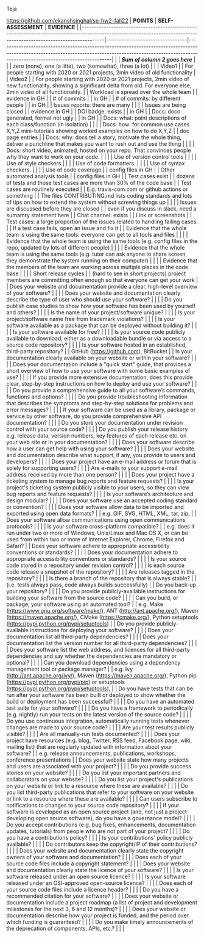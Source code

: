 Teja

https://github.com/ekanshsinghal/se-hw2-fall22
| **POINTS**                                                                                                                                                          | **SELF-ASSESSMENT**             | **EVIDENCE**                                                                                                                                                                                             |
|---------------------------------------------------------------------------------------------------------------------------------------------------------------------|---------------------------------|----------------------------------------------------------------------------------------------------------------------------------------------------------------------------------------------------------|
|                                                                                                                                                                     | **_Sum of column 2 goes here_** |  
|                                                                                                                                                                     | zero (none), one (a litte), two (somewhat), three (a lot) |                                                                                                                                     |
| Video1                                                                                                                                                              |                                 | For people starting with 2020 or 2021 projects, 2min video of old functionality                                                                                                                          |
| Video2                                                                                                                                                              |                                 | For people starting with 2020 or 2021 projects, 2min video of new functionality, showing a significant delta from old. For everyone else, 2min video of all functionality.                               |
| Workload is spread over the whole team                                                                                                                              |                                 | evidence in GH                                                                                                                                                                                           |
| # of commits                                                                                                                                                        |                                 | in GH                                                                                                                                                                                                    |
| # of commits: by different people                                                                                                                                   |                                 | in GH                                                                                                                                                                                                    |
| Issues reports: there are many                                                                                                                                      |                                 |                                                                                                                                                                                                          |
| Issues are being closed                                                                                                                                             |                                 | evidence in GH                                                                                                                                                                                           |
| DOI badge: exists                                                                                                                                                   |                                 | in GH                                                                                                                                                                                                    |
| Docs: doco generated, format not ugly                                                                                                                               |                                 | in GH                                                                                                                                                                                                    |
| Docs: what: point descriptions of each class/function (in isolation)                                                                                                |                                 |                                                                                                                                                                                                          |
| Docs: how: for common use cases X,Y,Z mini-tutorials showing worked examples on how to do X,Y,Z                                                                     |                                 | doc page entries                                                                                                                                                                                         |
| Docs: why: docs tell a story, motivate the whole thing, deliver a punchline that makes you want to rush out and use the thing                                       |                                 |                                                                                                                                                                                                          |
| Docs: short video, animated, hosted on your repo. That convinces people why they want to work on your code.                                                         |                                 |                                                                                                                                                                                                          |
| Use of version control tools                                                                                                                                        |                                 |                                                                                                                                                                                                          |
| Use of style checkers                                                                                                                                               |                                 |                                                                                                                                          |
| Use of code formatters.                                                                                                                                             |                                 |                                                                                                                                             |
| Use of syntax checkers.                                                                                                                                             |                                 |                                                                                                                                                       |
| Use of code coverage                                                                                                                                                |                                 | config files in GH                                                                                                                                                                                       |
| Other automated analysis tools                                                                                                                                      |                                 | config files in GH                                                                                                                                                                                       |
| Test cases exist                                                                                                                                                    |                                 | dozens of tests and those test cases are more than 30% of the code base                                                                                                                                  |
| Test cases are routinely executed                                                                                                                                   |                                 | E.g. travis-com.com or github actions or something                                                                                                                                                       |
| The files CONTRIBUTING.md lists coding standards and lots of tips on how to extend the system without screwing things up                                            |                                 |                                                                                                                                                                                                          |
| Issues are discussed before they are closed                                                                                                                         |                                 | even if you discuss in slack, need a sumamry statement here                                                                                                                                              |
| Chat channel: exists                                                                                                                                                |                                 | Link or screenshots                                                                                                                                                                                      |
| Test cases: a large proportion of the issues related to handling failing cases.                                                                                     |                                 | If a test case fails, open an issue and fix it                                                                                                                                                           |
| Evidence that the whole team is using the same tools: everyone can get to all tools and files                                                                       |                                 |                                                                                                                                                                                                          |
| Evidence that the whole team is using the same tools (e.g. config files in the repo, updated by lots of different people)                                           |                                 |                                                                                                                                                                                                          |
| Evidence that the whole team is using the same tools (e.g. tutor can ask anyone to share screen, they demonstrate the system running on their computer)             |                                 |                                                                                                                                                                                                          |
| Evidence that the members of the team are working across multiple places in the code base                                                                           |                                 |                                                                                                                                                                                                          |
| Short release cycles                                                                                                                                                |                                 | (hard to see in short projects) project members are committing often enough so that everyone can get your work                                                                                           |
| Does your website and documentation provide a clear, high-level overview of your software?                                                                          |                                 |                                                                                                                                                                                                          |
| Does your website and documentation clearly describe the type of user who should use your software?                                                                 |                                 |                                                                                                                                                                                                          |
| Do you publish case studies to show how your software has been used by yourself and others?                                                                         |                                 |                                                                                                                                                                                                          |
| Is the name of your project/software unique?                                                                                                                        |                                 |                                                                                                                                                                                                          |
| Is your project/software name free from trademark violations?                                                                                                       |                                 |                                                                                                                                                                                                          |
| Is your software available as a package that can be deployed without building it?                                                                                   |                                 |                                                                                                                                                                                                          |
| Is your software available for free?                                                                                                                                |                                 |                                                                                                                                                                                                          |
| Is your source code publicly available to download, either as a downloadable bundle or via access to a source code repository?                                      |                                 |                                                                                                                                                                                                          |
| Is your software hosted in an established, third-party repository?                                                                                                  |                                 | GitHub (https://github.com), BitBucket                                                                                                                                                                   |
| Is your documentation clearly available on your website or within your software?                                                                                    |                                 |                                                                                                                                                                                                          |
| Does your documentation include a "quick start" guide, that provides a short overview of how to use your software with some basic examples of use?                  |                                 |                                                                                                                                                                                                          |
| If you provide more extensive documentation, does this provide clear, step-by-step instructions on how to deploy and use your software?                             |                                 |                                                                                                                                                                                                          |
| Do you provide a comprehensive guide to all your software’s commands, functions and options?                                                                        |                                 |                                                                                                                                                                                                          |
| Do you provide troubleshooting information that describes the symptoms and step-by-step solutions for problems and error messages?                                  |                                 |                                                                                                                                                                                                          |
| If your software can be used as a library, package or service by other software, do you provide comprehensive API documentation?                                    |                                 |                                                                                                                                                                                                          |
| Do you store your documentation under revision control with your source code?                                                                                       |                                 |                                                                                                                                                                                                          |
| Do you publish your release history e.g. release data, version numbers, key features of each release etc. on your web site or in your documentation?                |                                 |                                                                                                                                                                                                          |
| Does your software describe how a user can get help with using your software?                                                                                       |                                 |                                                                                                                                                                                                          |
| Does your website and documentation describe what support, if any, you provide to users and developers?                                                             |                                 |                                                                                                                                                                                                          |
| Does your project have an e-mail address or forum that is solely for supporting users?                                                                              |                                 |                                                                                                                                                                                                          |
| Are e-mails to your support e-mail address received by more than one person?                                                                                        |                                 |                                                                                                                                                                                                          |
| Does your project have a ticketing system to manage bug reports and feature requests?                                                                               |                                 |                                                                                                                                                                                                          |
| Is your project's ticketing system publicly visible to your users, so they can view bug reports and feature requests?                                               |                                 |                                                                                                                                                                                                          |
| Is your software’s architecture and design modular?                                                                                                                 |                                 |                                                                                                                                                                                                          |
| Does your software use an accepted coding standard or convention?                                                                                                   |                                 |                                                                                                                                                                                                          |
| Does your software allow data to be imported and exported using open data formats?                                                                                  |                                 | e.g. GIF, SVG, HTML, XML, tar, zip,                                                                                                                                                                      |
| Does your software allow communications using open communications protocols?                                                                                        |                                 |                                                                                                                                                                                                          |
| Is your software cross-platform compatible?                                                                                                                         |                                 | e.g. does it run under two or more of Windows, Unix/Linux and Mac OS X, or can be used from within two or more of Internet Explorer, Chrome, Firefox and Safari?                                         |
| Does your software adhere to appropriate accessibility conventions or standards?                                                                                    |                                 |                                                                                                                                                                                                          |
| Does your documentation adhere to appropriate accessibility conventions or standards?                                                                               |                                 |                                                                                                                                                                                                          |
| Is your source code stored in a repository under revision control?                                                                                                  |                                 |                                                                                                                                                                                                          |
| Is each source code release a snapshot of the repository?                                                                                                           |                                 |                                                                                                                                                                                                          |
| Are releases tagged in the repository?                                                                                                                              |                                 |                                                                                                                                                                                                          |
| Is there a branch of the repository that is always stable?                                                                                                          |                                 | (i.e. tests always pass, code always builds successfully)                                                                                                                                                |
| Do you back-up your repository?                                                                                                                                     |                                 |                                                                                                                                                                                                          |
| Do you provide publicly-available instructions for building your software from the source code?                                                                     |                                 |                                                                                                                                                                                                          |
| Can you build, or package, your software using an automated tool?                                                                                                   |                                 | e.g. Make (https://www.gnu.org/software/make/), ANT (http://ant.apache.org/), Maven (https://maven.apache.org/), CMake (https://cmake.org/), Python setuptools (https://pypi.python.org/pypi/setuptools) |
| Do you provide publicly-available instructions for deploying your software?                                                                                         |                                 |                                                                                                                                                                                                          |
| Does your documentation list all third-party dependencies?                                                                                                          |                                 |                                                                                                                                                                                                          |
| Does your documentation list the version number for all third-party dependencies?                                                                                   |                                 |                                                                                                                                                                                                          |
| Does your software list the web address, and licences for all third-party dependencies and say whether the dependencies are mandatory or optional?                  |                                 |                                                                                                                                                                                                          |
| Can you download dependencies using a dependency management tool or package manager?                                                                                |                                 | e.g. Ivy (http://ant.apache.org/ivy/), Maven (https://maven.apache.org/), Python pip (https://pypi.python.org/pypi/pip) or setuptools (https://pypi.python.org/pypi/setuptools),                         |
| Do you have tests that can be run after your software has been built or deployed to show whether the build or deployment has been successful?                       |                                 |                                                                                                                                                                                                          |
| Do you have an automated test suite for your software?                                                                                                              |                                 |                                                                                                                                                                                                          |
| Do you have a framework to periodically (e.g. nightly) run your tests on the latest version of the source code?                                                     |                                 |                                                                                                                                                                                                          |
| Do you use continuous integration, automatically running tests whenever changes are made to your source code?                                                       |                                 |                                                                                                                                                                                                          |
| Are your test results publicly visible?                                                                                                                             |                                 |                                                                                                                                                                                                          |
| Are all manually-run tests documented?                                                                                                                              |                                 |                                                                                                                                                                                                          |
| Does your project have resources (e.g. blog, Twitter, RSS feed, Facebook page, wiki, mailing list) that are regularly updated with information about your software? |                                 | e.g. release announcements, publications, workshops, conference presentations                                                                                                                            |
| Does your website state how many projects and users are associated with your project?                                                                               |                                 |                                                                                                                                                                                                          |
| Do you provide success stories on your website?                                                                                                                     |                                 |                                                                                                                                                                                                          |
| Do you list your important partners and collaborators on your website?                                                                                              |                                 |                                                                                                                                                                                                          |
| Do you list your project's publications on your website or link to a resource where these are available?                                                            |                                 |                                                                                                                                                                                                          |
| Do you list third-party publications that refer to your software on your website or link to a resource where these are available?                                   |                                 |                                                                                                                                                                                                          |
| Can users subscribe to notifications to changes to your source code repository?                                                                                     |                                 |                                                                                                                                                                                                          |
| If your software is developed as an open source project (and, not just a project developing open source software), do you have a governance model?                  |                                 |                                                                                                                                                                                                          |
| Do you accept contributions (e.g. bug fixes, enhancements, documentation updates, tutorials) from people who are not part of your project?                          |                                 |                                                                                                                                                                                                          |
| Do you have a contributions policy?                                                                                                                                 |                                 |                                                                                                                                                                                                          |
| Is your contributions' policy publicly available?                                                                                                                   |                                 |                                                                                                                                                                                                          |
| Do contributors keep the copyright/IP of their contributions?                                                                                                       |                                 |                                                                                                                                                                                                          |
| Does your website and documentation clearly state the copyright owners of your software and documentation?                                                          |                                 |                                                                                                                                                                                                          |
| Does each of your source code files include a copyright statement?                                                                                                  |                                 |                                                                                                                                                                                                          |
| Does your website and documentation clearly state the licence of your software?                                                                                     |                                 |                                                                                                                                                                                                          |
| Is your software released under an open source licence?                                                                                                             |                                 |                                                                                                                                                                                                          |
| Is your software released under an OSI-approved open-source licence?                                                                                                |                                 |                                                                                                                                                                                                          |
| Does each of your source code files include a licence header?                                                                                                       |                                 |                                                                                                                                                                                                          |
| Do you have a recommended citation for your software?                                                                                                               |                                 |                                                                                                                                                                                                          |
| Does your website or documentation include a project roadmap (a list of project and development milestones for the next 3, 6 and 12 months)?                        |                                 |                                                                                                                                                                                                          |
| Does your website or documentation describe how your project is funded, and the period over which funding is guaranteed?                                            |                                 |                                                                                                                                                                                                          |
| Do you make timely announcements of the deprecation of components, APIs, etc.?                                                                                      |                                 |                                                                                                                                                                                                          |
